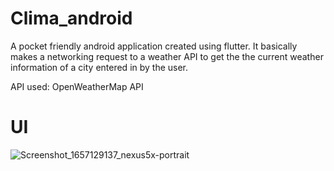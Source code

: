 # Clima_android

A pocket friendly android application created using flutter. It basically makes a networking request to a weather API to get the the current weather information of a city entered in by the user.

API used: OpenWeatherMap API 


# UI

![Screenshot_1657129137_nexus5x-portrait](https://user-images.githubusercontent.com/91648418/177614760-535b81fd-366d-4004-a5c6-5661554df8cb.png)
